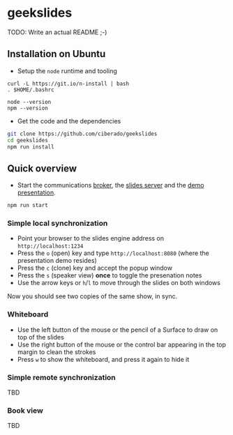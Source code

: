 # geekslides

TODO: Write an actual README ;-)

## Installation on Ubuntu

* Setup the `node` runtime and tooling

```
curl -L https://git.io/n-install | bash
. $HOME/.bashrc 

node --version
npm --version
```

* Get the code and the dependencies

```bash
git clone https://github.com/ciberado/geekslides
cd geekslides
npm run install
```

## Quick overview

* Start the communications [broker](https://github.com/ciberado/geekslides/tree/main/broker), the [slides server](https://github.com/ciberado/geekslides/tree/main/slides) and the [demo presentation](https://github.com/ciberado/geekslides/tree/main/demo).

```bash
npm run start
```

### Simple local synchronization

* Point your browser to the slides engine address on `http://localhost:1234`
* Press the `o` (open) key and type `http://localhost:8080` (where the presentation demo resides)
* Press the `c` (clone) key and accept the popup window 
* Press the `s` (speaker view) **once** to toggle the presenation notes
* Use the arrow keys or `h`/`l` to move through the slides on both windows

Now you should see two copies of the same show, in sync.

### Whiteboard

* Use the left button of the mouse or the pencil of a Surface to draw on top of the slides
* Use the right button of the mouse or the control bar appearing in the top margin to clean the strokes
* Press `w` to show the whiteboard, and press it again to hide it

### Simple remote synchronization

TBD

### Book view

TBD

